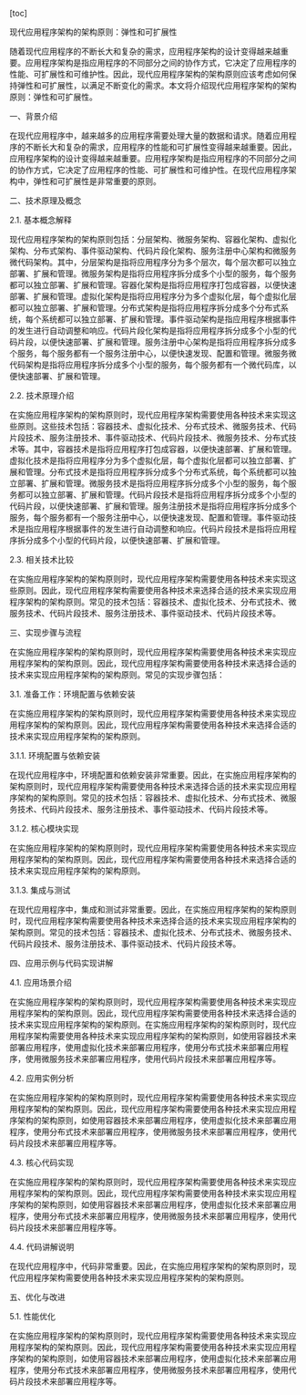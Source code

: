 
[toc]                    
                
                
现代应用程序架构的架构原则：弹性和可扩展性

随着现代应用程序的不断长大和复杂的需求，应用程序架构的设计变得越来越重要。应用程序架构是指应用程序的不同部分之间的协作方式，它决定了应用程序的性能、可扩展性和可维护性。因此，现代应用程序架构的架构原则应该考虑如何保持弹性和可扩展性，以满足不断变化的需求。本文将介绍现代应用程序架构的架构原则：弹性和可扩展性。

一、背景介绍

在现代应用程序中，越来越多的应用程序需要处理大量的数据和请求。随着应用程序的不断长大和复杂的需求，应用程序的性能和可扩展性变得越来越重要。因此，应用程序架构的设计变得越来越重要。应用程序架构是指应用程序的不同部分之间的协作方式，它决定了应用程序的性能、可扩展性和可维护性。在现代应用程序架构中，弹性和可扩展性是非常重要的原则。

二、技术原理及概念

2.1. 基本概念解释

现代应用程序架构的架构原则包括：分层架构、微服务架构、容器化架构、虚拟化架构、分布式架构、事件驱动架构、代码片段化架构、服务注册中心架构和微服务微代码架构。其中，分层架构是指将应用程序分为多个层次，每个层次都可以独立部署、扩展和管理。微服务架构是指将应用程序拆分成多个小型的服务，每个服务都可以独立部署、扩展和管理。容器化架构是指将应用程序打包成容器，以便快速部署、扩展和管理。虚拟化架构是指将应用程序分为多个虚拟化层，每个虚拟化层都可以独立部署、扩展和管理。分布式架构是指将应用程序拆分成多个分布式系统，每个系统都可以独立部署、扩展和管理。事件驱动架构是指应用程序根据事件的发生进行自动调整和响应。代码片段化架构是指将应用程序拆分成多个小型的代码片段，以便快速部署、扩展和管理。服务注册中心架构是指将应用程序拆分成多个服务，每个服务都有一个服务注册中心，以便快速发现、配置和管理。微服务微代码架构是指将应用程序拆分成多个小型的服务，每个服务都有一个微代码库，以便快速部署、扩展和管理。

2.2. 技术原理介绍

在实施应用程序架构的架构原则时，现代应用程序架构需要使用各种技术来实现这些原则。这些技术包括：容器技术、虚拟化技术、分布式技术、微服务技术、代码片段技术、服务注册技术、事件驱动技术、代码片段技术、微服务技术、分布式技术等。其中，容器技术是指将应用程序打包成容器，以便快速部署、扩展和管理。虚拟化技术是指将应用程序分为多个虚拟化层，每个虚拟化层都可以独立部署、扩展和管理。分布式技术是指将应用程序拆分成多个分布式系统，每个系统都可以独立部署、扩展和管理。微服务技术是指将应用程序拆分成多个小型的服务，每个服务都可以独立部署、扩展和管理。代码片段技术是指将应用程序拆分成多个小型的代码片段，以便快速部署、扩展和管理。服务注册技术是指将应用程序拆分成多个服务，每个服务都有一个服务注册中心，以便快速发现、配置和管理。事件驱动技术是指应用程序根据事件的发生进行自动调整和响应。代码片段技术是指将应用程序拆分成多个小型的代码片段，以便快速部署、扩展和管理。

2.3. 相关技术比较

在实施应用程序架构的架构原则时，现代应用程序架构需要使用各种技术来实现这些原则。因此，现代应用程序架构需要使用各种技术来选择合适的技术来实现应用程序架构的架构原则。常见的技术包括：容器技术、虚拟化技术、分布式技术、微服务技术、代码片段技术、服务注册技术、事件驱动技术、代码片段技术等。

三、实现步骤与流程

在实施应用程序架构的架构原则时，现代应用程序架构需要使用各种技术来实现应用程序架构的架构原则。因此，现代应用程序架构需要使用各种技术来选择合适的技术来实现应用程序架构的架构原则。常见的实现步骤包括：

3.1. 准备工作：环境配置与依赖安装

在实施应用程序架构的架构原则时，现代应用程序架构需要使用各种技术来实现应用程序架构的架构原则。因此，现代应用程序架构需要使用各种技术来选择合适的技术来实现应用程序架构的架构原则。

3.1.1. 环境配置与依赖安装

在现代应用程序中，环境配置和依赖安装非常重要。因此，在实施应用程序架构的架构原则时，现代应用程序架构需要使用各种技术来选择合适的技术来实现应用程序架构的架构原则。常见的技术包括：容器技术、虚拟化技术、分布式技术、微服务技术、代码片段技术、服务注册技术、事件驱动技术、代码片段技术等。

3.1.2. 核心模块实现

在实施应用程序架构的架构原则时，现代应用程序架构需要使用各种技术来实现应用程序架构的架构原则。因此，现代应用程序架构需要使用各种技术来选择合适的技术来实现应用程序架构的架构原则。

3.1.3. 集成与测试

在现代应用程序中，集成和测试非常重要。因此，在实施应用程序架构的架构原则时，现代应用程序架构需要使用各种技术来选择合适的技术来实现应用程序架构的架构原则。常见的技术包括：容器技术、虚拟化技术、分布式技术、微服务技术、代码片段技术、服务注册技术、事件驱动技术、代码片段技术等。

四、应用示例与代码实现讲解

4.1. 应用场景介绍

在实施应用程序架构的架构原则时，现代应用程序架构需要使用各种技术来实现应用程序架构的架构原则。因此，现代应用程序架构需要使用各种技术来选择合适的技术来实现应用程序架构的架构原则。在实施应用程序架构的架构原则时，现代应用程序架构需要使用各种技术来实现应用程序架构的架构原则，如使用容器技术来部署应用程序，使用虚拟化技术来部署应用程序，使用分布式技术来部署应用程序，使用微服务技术来部署应用程序，使用代码片段技术来部署应用程序等。

4.2. 应用实例分析

在实施应用程序架构的架构原则时，现代应用程序架构需要使用各种技术来实现应用程序架构的架构原则。因此，现代应用程序架构需要使用各种技术来实现应用程序架构的架构原则，如使用容器技术来部署应用程序，使用虚拟化技术来部署应用程序，使用分布式技术来部署应用程序，使用微服务技术来部署应用程序，使用代码片段技术来部署应用程序等。

4.3. 核心代码实现

在实施应用程序架构的架构原则时，现代应用程序架构需要使用各种技术来实现应用程序架构的架构原则。因此，现代应用程序架构需要使用各种技术来实现应用程序架构的架构原则，如使用容器技术来部署应用程序，使用虚拟化技术来部署应用程序，使用分布式技术来部署应用程序，使用微服务技术来部署应用程序，使用代码片段技术来部署应用程序等。

4.4. 代码讲解说明

在现代应用程序中，代码非常重要。因此，在实施应用程序架构的架构原则时，现代应用程序架构需要使用各种技术来实现应用程序架构的架构原则。

五、优化与改进

5.1. 性能优化

在实施应用程序架构的架构原则时，现代应用程序架构需要使用各种技术来实现应用程序架构的架构原则。因此，现代应用程序架构需要使用各种技术来实现应用程序架构的架构原则，如使用容器技术来部署应用程序，使用虚拟化技术来部署应用程序，使用分布式技术来部署应用程序，使用微服务技术来部署应用程序，使用代码片段技术来部署应用程序等。

